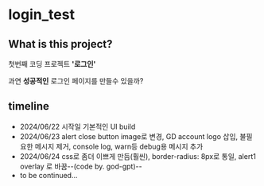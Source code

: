 # login_test

## What is this project?

첫번째 코딩 프로젝트 __**'로그인'**__

과연 __성공적인__ 로그인 페이지를 만들수 있을까?

## timeline

- 2024/06/22 시작일 기본적인 UI build
- 2024/06/23 alert close button image로 변경, GD account logo 삽입, 불필요한 메시지 제거, console log, warn등 debug용 메시지 추가
- 2024/06/24 css로 좀더 이쁘게 만듬(훨씬), border-radius: 8px로 통일, alert1 overlay 로 바꿈--(code by. god-gpt)--
- to be continued...

